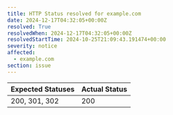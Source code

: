 ```yaml
---
title: HTTP Status resolved for example.com
date: 2024-12-17T04:32:05+00:00Z
resolved: True
resolvedWhen: 2024-12-17T04:32:05+00:00Z
resolvedStartTime: 2024-10-25T21:09:43.191474+00:00
severity: notice
affected:
  - example.com
section: issue
---
```


| Expected Statuses | Actual Status  |
|-------------------|----------------|
| 200, 301, 302 | 200 |
